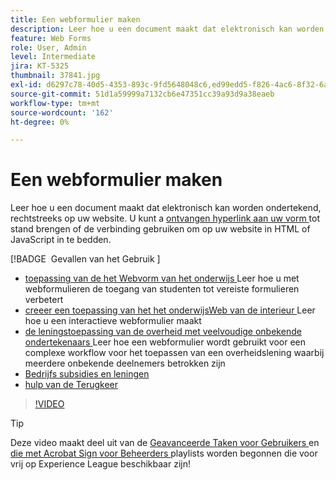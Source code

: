 ```yaml
---
title: Een webformulier maken
description: Leer hoe u een document maakt dat elektronisch kan worden ondertekend op uw website
feature: Web Forms
role: User, Admin
level: Intermediate
jira: KT-5325
thumbnail: 37841.jpg
exl-id: d6297c78-40d5-4353-893c-9fd5648048c6,ed99edd5-f826-4ac6-8f32-6a4e6e48ddc6
source-git-commit: 51d1a59999a7132cb6e47351cc39a93d9a38eaeb
workflow-type: tm+mt
source-wordcount: '162'
ht-degree: 0%

---
```


# Een webformulier maken

Leer hoe u een document maakt dat elektronisch kan worden ondertekend, rechtstreeks op uw website. U kunt a [ ontvangen hyperlink aan uw vorm ](https://salesforceintegration.na2.echosign.com/public/esignWidget?wid=CBFCIBAA3AAABLblqZhBTZvjMual0H-M6HTSunw9hV1t-OdGbQI3d-nWJdEH76dHPxK1QH6DO9XGjch6QVho*) tot stand brengen of de verbinding gebruiken om op uw website in HTML of JavaScript in te bedden.

[!BADGE &#x200B; Gevallen van het Gebruik &#x200B;]

* [ toepassing van de het Webvorm van het onderwijs ](https://experienceleague.adobe.com/docs/document-cloud-learn/sign-learning-hub/expand/recipes/edu/usecase-edu-intern.html?lang=en)
Leer hoe u met webformulieren de toegang van studenten tot vereiste formulieren verbetert
* [ creeer een toepassing van het het onderwijsWeb van de interieur ](https://experienceleague.adobe.com/docs/document-cloud-learn/sign-learning-hub/expand/recipes/edu/usecase-edu-intern-create.html?lang=en)
Leer hoe u een interactieve webformulier maakt
* [ de leningstoepassing van de overheid met veelvoudige onbekende ondertekenaars ](https://experienceleague.adobe.com/docs/document-cloud-learn/sign-learning-hub/expand/recipes/gov/webform-multiple-signers.html?lang=en)
Leer hoe een webformulier wordt gebruikt voor een complexe workflow voor het toepassen van een overheidslening waarbij meerdere onbekende deelnemers betrokken zijn
* [ Bedrijfs subsidies en leningen ](https://experienceleague.adobe.com/docs/document-cloud-learn/sign-learning-hub/expand/recipes/gov/usecasegovgrants.html?lang=en)
* [ hulp van de Terugkeer ](https://experienceleague.adobe.com/docs/document-cloud-learn/sign-learning-hub/expand/recipes/gov/usecasegovreemployment.html?lang=en)

>[!VIDEO](https://video.tv.adobe.com/v/37841?quality=12&learn=on&hidetitle=true)

>[!TIP]
>
>Deze video maakt deel uit van de [ Geavanceerde Taken voor Gebruikers ](https://experienceleague.adobe.com/en/playlists/acrobat-sign-perform-advanced-tasks-business-users) en [ die met Acrobat Sign voor Beheerders ](https://experienceleague.adobe.com/en/playlists/acrobat-sign-get-started-administrators) playlists worden begonnen die voor vrij op Experience League beschikbaar zijn!

